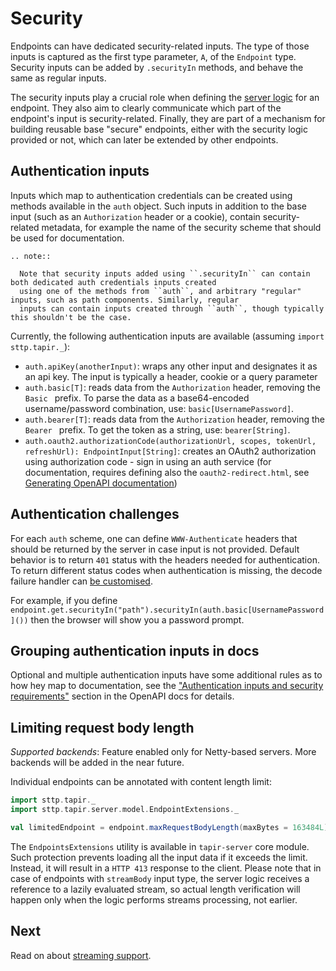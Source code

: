 # Security

Endpoints can have dedicated security-related inputs. The type of those inputs is captured as the first type parameter,
`A`, of the `Endpoint` type. Security inputs can be added by `.securityIn` methods, and behave the same as regular 
inputs.

The security inputs play a crucial role when defining the [server logic](../server/logic.md) for an endpoint. They also
aim to clearly communicate which part of the endpoint's input is security-related. Finally, they are part of a mechanism
for building reusable base "secure" endpoints, either with the security logic provided or not, which can later be 
extended by other endpoints.

## Authentication inputs

Inputs which map to authentication credentials can be created using methods available in the `auth` object. Such
inputs in addition to the base input (such as an `Authorization` header or a cookie), contain security-related metadata, 
for example the name of the security scheme that should be used for documentation.

```eval_rst
.. note::

  Note that security inputs added using ``.securityIn`` can contain both dedicated auth credentials inputs created
  using one of the methods from ``auth``, and arbitrary "regular" inputs, such as path components. Similarly, regular 
  inputs can contain inputs created through ``auth``, though typically this shouldn't be the case.
```

Currently, the following authentication inputs are available (assuming `import sttp.tapir._`):

* `auth.apiKey(anotherInput)`: wraps any other input and designates it as an api key. The input is typically a header, 
cookie or a query parameter
* `auth.basic[T]`: reads data from the `Authorization` header, removing the `Basic ` prefix. To parse the data as a 
base64-encoded username/password combination, use: `basic[UsernamePassword]`.
* `auth.bearer[T]`: reads data from the `Authorization` header, removing the `Bearer ` prefix. To get the token
as a string, use: `bearer[String]`.
* `auth.oauth2.authorizationCode(authorizationUrl, scopes, tokenUrl, refreshUrl): EndpointInput[String]`: creates an 
OAuth2 authorization using authorization code - sign in using an auth service (for documentation, requires defining also 
the `oauth2-redirect.html`, see [Generating OpenAPI documentation](..docs/openapi.md))

## Authentication challenges

For each `auth` scheme, one can define `WWW-Authenticate` headers that should be returned by the server in case input is 
not provided. Default behavior is to return `401` status with the headers needed for authentication. To return different
status codes when authentication is missing, the decode failure handler can [be customised](../server/errors.md).

For example, if you define `endpoint.get.securityIn("path").securityIn(auth.basic[UsernamePassword]())` then the browser
will show you a password prompt.

## Grouping authentication inputs in docs

Optional and multiple authentication inputs have some additional rules as to how hey map to documentation, see the
["Authentication inputs and security requirements"](../docs/openapi.md) section in the OpenAPI docs for details.

## Limiting request body length

*Supported backends*: 
Feature enabled only for Netty-based servers. More backends will be added in the near future.

Individual endpoints can be annotated with content length limit:

```scala
import sttp.tapir._
import sttp.tapir.server.model.EndpointExtensions._

val limitedEndpoint = endpoint.maxRequestBodyLength(maxBytes = 163484L)
```

The `EndpointsExtensions` utility is available in `tapir-server` core module. 
Such protection prevents loading all the input data if it exceeds the limit. Instead, it will result  in a `HTTP 413` 
response to the client. 
Please note that in case of endpoints with `streamBody` input type, the server logic receives a reference to a lazily
evaluated stream, so actual length verification will happen only when the logic performs streams processing, not earlier.

## Next

Read on about [streaming support](streaming.md).
